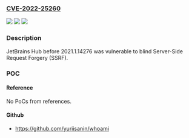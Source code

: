 ### [CVE-2022-25260](https://cve.mitre.org/cgi-bin/cvename.cgi?name=CVE-2022-25260)
![](https://img.shields.io/static/v1?label=Product&message=n%2Fa&color=blue)
![](https://img.shields.io/static/v1?label=Version&message=n%2Fa&color=blue)
![](https://img.shields.io/static/v1?label=Vulnerability&message=n%2Fa&color=brighgreen)

### Description

JetBrains Hub before 2021.1.14276 was vulnerable to blind Server-Side Request Forgery (SSRF).

### POC

#### Reference
No PoCs from references.

#### Github
- https://github.com/yuriisanin/whoami

